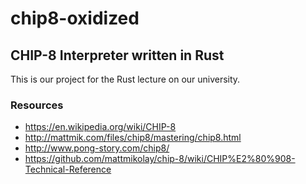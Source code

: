 # chip8-oxidized
## CHIP-8 Interpreter written in Rust 

This is our project for the Rust lecture on our university.

### Resources
- https://en.wikipedia.org/wiki/CHIP-8
- http://mattmik.com/files/chip8/mastering/chip8.html
- http://www.pong-story.com/chip8/
- https://github.com/mattmikolay/chip-8/wiki/CHIP%E2%80%908-Technical-Reference
